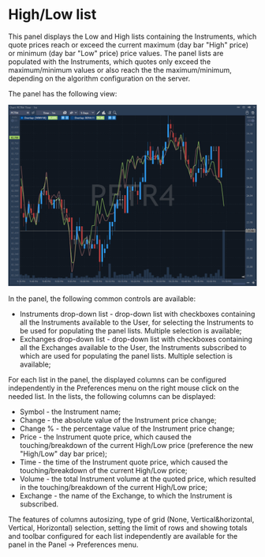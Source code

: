 # High/Low list

This panel displays the Low and High lists containing the Instruments, which quote prices reach or exceed the current maximum \(day bar "High" price\) or minimum \(day bar "Low" price\) price values. The panel lists are populated with the Instruments, which quotes only exceed the maximum/minimum values or also reach the the maximum/minimum, depending on the algorithm configuration on the server.

The panel has the following view:

![](../../../.gitbook/assets/screenshot_1%20%2815%29.png)

In the panel, the following common controls are available:

* Instruments drop-down list - drop-down list with checkboxes containing all the Instruments available to the User, for selecting the Instruments to be used for populating the panel lists. Multiple selection is available;
* Exchanges drop-down list - drop-down list with checkboxes containing all the Exchanges available to the User, the Instruments subscribed to which are used for populating the panel lists. Multiple selection is available;

For each list in the panel, the displayed columns can be configured independently in the Preferences menu on the right mouse click on the needed list. In the lists, the following columns can be displayed:

* Symbol - the Instrument name;
* Change - the absolute value of the Instrument price change;
* Change % - the percentage value of the Instrument price change;
* Price - the Instrument quote price, which caused the touching/breakdown of the current High/Low price \(preference the new "High/Low" day bar price\);
* Time - the time of the Instrument quote price, which caused the touching/breakdown of the current High/Low price;
* Volume - the total Instrument volume at the quoted price, which resulted in the touching/breakdown of the current High/Low price;
* Exchange - the name of the Exchange, to which the Instrument is subscribed.

The features of columns autosizing, type of grid \(None, Vertical&horizontal, Vertical, Horizontal\) selection, setting the limit of rows and showing totals and toolbar configured for each list independently are available for the panel in the Panel -&gt; Preferences menu.  


